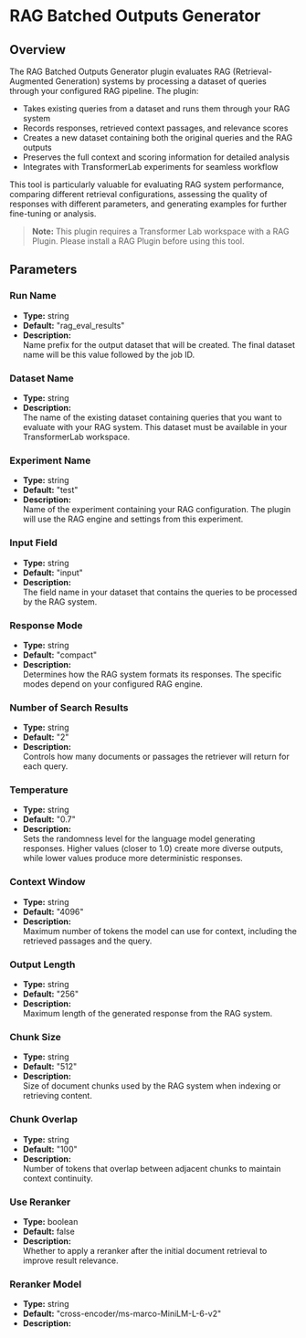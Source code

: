 # RAG Batched Outputs Generator

## Overview

The RAG Batched Outputs Generator plugin evaluates RAG (Retrieval-Augmented Generation) systems by processing a dataset of queries through your configured RAG pipeline. The plugin:

- Takes existing queries from a dataset and runs them through your RAG system
- Records responses, retrieved context passages, and relevance scores
- Creates a new dataset containing both the original queries and the RAG outputs
- Preserves the full context and scoring information for detailed analysis
- Integrates with TransformerLab experiments for seamless workflow

This tool is particularly valuable for evaluating RAG system performance, comparing different retrieval configurations, assessing the quality of responses with different parameters, and generating examples for further fine-tuning or analysis.

> **Note:** This plugin requires a Transformer Lab workspace with a RAG Plugin. Please install a RAG Plugin before using this tool.

## Parameters

### Run Name

- **Type:** string
- **Default:** "rag_eval_results"
- **Description:**  
  Name prefix for the output dataset that will be created. The final dataset name will be this value followed by the job ID.

### Dataset Name

- **Type:** string
- **Description:**  
  The name of the existing dataset containing queries that you want to evaluate with your RAG system. This dataset must be available in your TransformerLab workspace.

### Experiment Name

- **Type:** string
- **Default:** "test"
- **Description:**  
  Name of the experiment containing your RAG configuration. The plugin will use the RAG engine and settings from this experiment.

### Input Field

- **Type:** string
- **Default:** "input"
- **Description:**  
  The field name in your dataset that contains the queries to be processed by the RAG system.

### Response Mode

- **Type:** string
- **Default:** "compact"
- **Description:**  
  Determines how the RAG system formats its responses. The specific modes depend on your configured RAG engine.

### Number of Search Results

- **Type:** string
- **Default:** "2"
- **Description:**  
  Controls how many documents or passages the retriever will return for each query.

### Temperature

- **Type:** string
- **Default:** "0.7"
- **Description:**  
  Sets the randomness level for the language model generating responses. Higher values (closer to 1.0) create more diverse outputs, while lower values produce more deterministic responses.

### Context Window

- **Type:** string
- **Default:** "4096"
- **Description:**  
  Maximum number of tokens the model can use for context, including the retrieved passages and the query.

### Output Length

- **Type:** string
- **Default:** "256"
- **Description:**  
  Maximum length of the generated response from the RAG system.

### Chunk Size

- **Type:** string
- **Default:** "512"
- **Description:**  
  Size of document chunks used by the RAG system when indexing or retrieving content.

### Chunk Overlap

- **Type:** string
- **Default:** "100"
- **Description:**  
  Number of tokens that overlap between adjacent chunks to maintain context continuity.

### Use Reranker

- **Type:** boolean
- **Default:** false
- **Description:**  
  Whether to apply a reranker after the initial document retrieval to improve result relevance.

### Reranker Model

- **Type:** string
- **Default:** "cross-encoder/ms-marco-MiniLM-L-6-v2"
- **Description:**